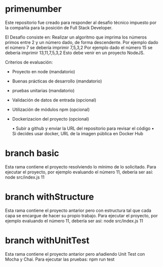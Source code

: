 # primenumber

Este repositorio fue creado para responder al desafío técnico impuesto por la compañía para la posición de Full Stack Developer. 

El Desafio consiste en:
Realizar un algoritmo que imprima los números primos entre 2 y  un número dado, de forma descendente.
Por ejemplo dado el número 7 se debería imprimir   7,5,3,2
Por ejemplo dado el número 15 se debería imprimir  13,11,7,5,3,2
Esto debe venir en un proyecto NodeJS.
 
Criterios de evaluación:
- Proyecto en node (mandatorio)
- Buenas prácticas de desarrollo (mandatorio)
- pruebas unitarias (mandatorio)
- Validación de datos de entrada (opcional)
- Utilización de módulos npm (opcional)
- Dockerizacion del proyecto (opcional)

    • Subir a github y enviar la URL del repositorio para revisar el código
    • Si decides usar docker, URL de la imagen pública en Docker Hub

# branch basic
Esta rama contiene el proyecto resolviendo lo mínimo de lo solicitado.
Para ejecutar el proyecto, por ejemplo evaluando el número 11, debería ser así: node src/index.js 11

# branch withStructure
Esta rama contiene el proyecto antarior pero con estructura tal que cada capa se encargue de hacer su propio trabajo.
Para ejecutar el proyecto, por ejemplo evaluando el número 11, debería ser así: node src/index.js 11

# branch withUnitTest
Esta rama contiene el proyecto antarior pero añadiendo Unit Test con Mocha y Chai.
Para ejecutar las pruebas: npm run test
